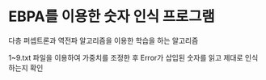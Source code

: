 # EBPA를 이용한 숫자 인식 프로그램

다층 퍼셉트론과 역전파 알고리즘을 이용한 학습을 하는 알고리즘

1~9.txt 파일을 이용하여 가중치를 조정한 후 Error가 삽입된 숫자를 읽고 제대로 인식하는지 확인
